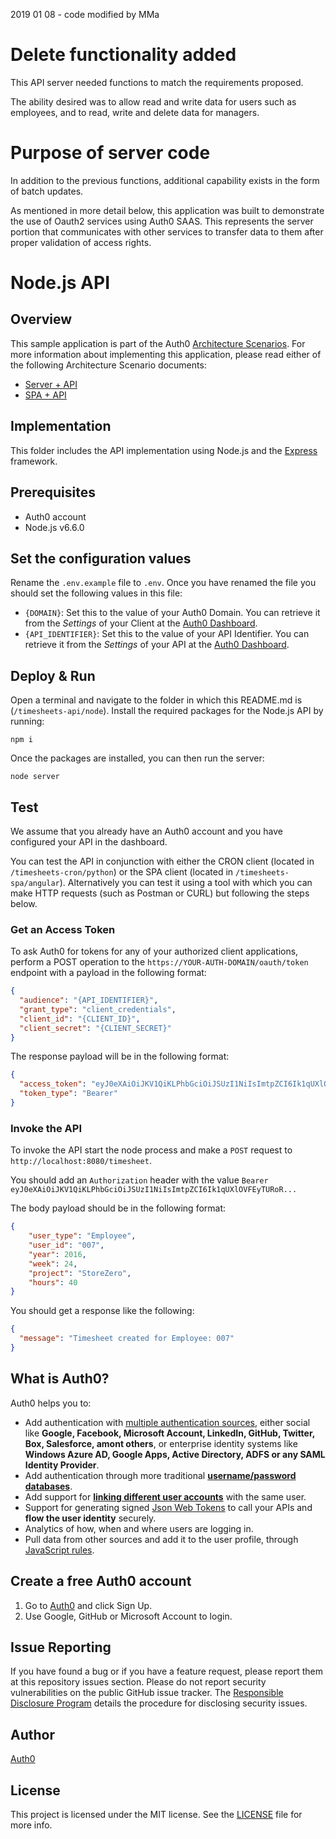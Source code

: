 2019 01 08 - code modified by MMa

# Delete functionality added
This API server needed functions to match the requirements proposed.

The ability desired was to allow read and write data for users such as employees, and to read, write
and delete data for managers.


# Purpose of server code
In addition to the previous functions, additional capability exists in the form of batch updates.

As mentioned in more detail below, this application was built to demonstrate the use of Oauth2 services using Auth0 SAAS.
This represents the server portion that communicates with other services to transfer data to them after proper validation
of access rights.



# Node.js API

## Overview

This sample application is part of the Auth0 [Architecture Scenarios](https://auth0.com/docs/architecture-scenarios). For more information about implementing this application, please read either of the following Architecture Scenario documents:

* [Server + API](https://auth0.com/docs/architecture-scenarios/application/server-api)
* [SPA + API](https://auth0.com/docs/architecture-scenarios/application/spa-api)

## Implementation

This folder includes the API implementation using Node.js and the [Express](http://expressjs.com/) framework.

## Prerequisites

- Auth0 account
- Node.js v6.6.0

## Set the configuration values

Rename the `.env.example` file to `.env`. Once you have renamed the file you should set the following values in this file:

- `{DOMAIN}`: Set this to the value of your Auth0 Domain. You can retrieve it from the *Settings* of your Client at the [Auth0 Dashboard](https://manage.auth0.com/#/clients).
- `{API_IDENTIFIER}`: Set this to the value of your API Identifier. You can retrieve it from the *Settings* of your API at the [Auth0 Dashboard](https://manage.auth0.com/#/apis).

## Deploy & Run

Open a terminal and navigate to the folder in which this README.md is (`/timesheets-api/node`). Install the required packages for the Node.js API by running:

```
npm i
```

Once the packages are installed, you can then run the server:

```
node server
```

## Test

We assume that you already have an Auth0 account and you have configured your API in the dashboard.

You can test the API in conjunction with either the CRON client (located in `/timesheets-cron/python`) or the SPA client (located in `/timesheets-spa/angular`). Alternatively you can test it using a tool with which you can make HTTP requests (such as Postman or CURL) but following the steps below.

### Get an Access Token

To ask Auth0 for tokens for any of your authorized client applications, perform a POST operation to the `https://YOUR-AUTH-DOMAIN/oauth/token` endpoint with a payload in the following format:

```json
{
  "audience": "{API_IDENTIFIER}",
  "grant_type": "client_credentials",
  "client_id": "{CLIENT_ID}",
  "client_secret": "{CLIENT_SECRET}"
}
```

The response payload will be in the following format:

```json
{
  "access_token": "eyJ0eXAiOiJKV1QiKLPhbGciOiJSUzI1NiIsImtpZCI6Ik1qUXlOVFEyTURoR...",
  "token_type": "Bearer"
}
```

### Invoke the API

To invoke the API start the node process and make a `POST` request to `http://localhost:8080/timesheet`.

You should add an `Authorization` header with the value `Bearer eyJ0eXAiOiJKV1QiKLPhbGciOiJSUzI1NiIsImtpZCI6Ik1qUXlOVFEyTURoR...`

The body payload should be in the following format:

```json
{
	"user_type": "Employee",
	"user_id": "007",
	"year": 2016,
	"week": 24,
	"project": "StoreZero",
	"hours": 40
}
```

You should get a response like the following:

```json
{
  "message": "Timesheet created for Employee: 007"
}
```

## What is Auth0?

Auth0 helps you to:

* Add authentication with [multiple authentication sources](https://docs.auth0.com/identityproviders), either social like **Google, Facebook, Microsoft Account, LinkedIn, GitHub, Twitter, Box, Salesforce, amont others**, or enterprise identity systems like **Windows Azure AD, Google Apps, Active Directory, ADFS or any SAML Identity Provider**.
* Add authentication through more traditional **[username/password databases](https://docs.auth0.com/mysql-connection-tutorial)**.
* Add support for **[linking different user accounts](https://docs.auth0.com/link-accounts)** with the same user.
* Support for generating signed [Json Web Tokens](https://docs.auth0.com/jwt) to call your APIs and **flow the user identity** securely.
* Analytics of how, when and where users are logging in.
* Pull data from other sources and add it to the user profile, through [JavaScript rules](https://docs.auth0.com/rules).

## Create a free Auth0 account

1. Go to [Auth0](https://auth0.com/signup) and click Sign Up.
2. Use Google, GitHub or Microsoft Account to login.

## Issue Reporting

If you have found a bug or if you have a feature request, please report them at this repository issues section. Please do not report security vulnerabilities on the public GitHub issue tracker. The [Responsible Disclosure Program](https://auth0.com/whitehat) details the procedure for disclosing security issues.

## Author

[Auth0](auth0.com)

## License

This project is licensed under the MIT license. See the [LICENSE](LICENSE.txt) file for more info.

